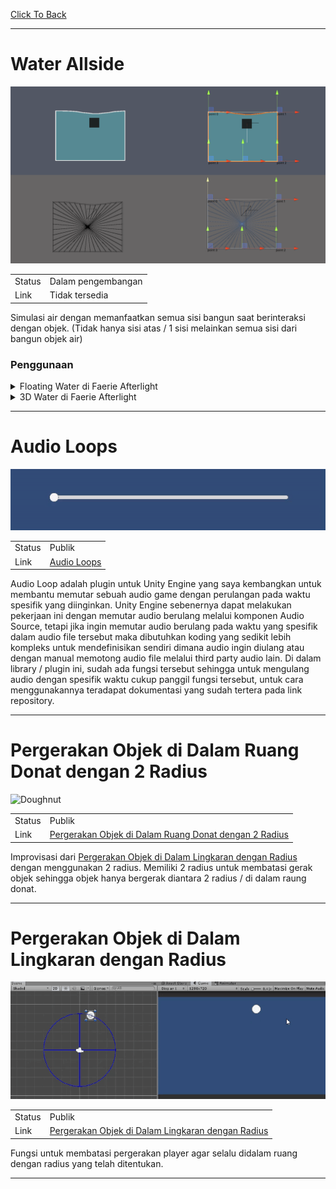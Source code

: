 [Click To Back](../)

***

# Water Allside

![WA](/images/lib/water-allside.png)

|             |                    |
| ----------- | ------------------ |
| Status      | Dalam pengembangan |
| Link        | Tidak tersedia     | 

Simulasi air dengan memanfaatkan semua sisi bangun saat berinteraksi dengan objek. (Tidak hanya sisi atas / 1 sisi melainkan semua sisi dari bangun objek air) 

### Penggunaan

<details>
<summary>Floating Water di Faerie Afterlight</summary>
 <img src="/images/lib/floating-water.gif">
</details>
<details>
<summary>3D Water di Faerie Afterlight</summary>
 <img src="/images/lib/3d-water.gif">
</details>

***

# Audio Loops

![AL](/images/lib/audio-loops.gif)

|             |        |
| ----------- | ------ |
| Status      | Publik |
| Link        | [Audio Loops](https://github.com/penguin55/AudioLoop-Unity) | 

Audio Loop adalah plugin untuk Unity Engine yang saya kembangkan untuk membantu memutar sebuah audio game dengan perulangan pada waktu spesifik yang diinginkan. Unity Engine sebenernya dapat melakukan pekerjaan ini dengan memutar audio berulang melalui komponen Audio Source, tetapi jika ingin memutar audio berulang pada waktu yang spesifik dalam audio file tersebut maka dibutuhkan koding yang sedikit lebih kompleks untuk mendefinisikan sendiri dimana audio ingin diulang atau dengan manual memotong audio file melalui third party audio lain. Di dalam library / plugin ini, sudah ada fungsi tersebut sehingga untuk mengulang audio dengan spesifik waktu cukup panggil fungsi tersebut, untuk cara menggunakannya teradapat dokumentasi yang sudah tertera pada link repository. 

***

# Pergerakan Objek di Dalam Ruang Donat dengan 2 Radius

![Doughnut](/images/lib/translate-inside-a-2d-doughnut.gif)

|             |        |
| ----------- | ------ |
| Status      | Publik |
| Link        | [Pergerakan Objek di Dalam Ruang Donat dengan 2 Radius](https://gist.github.com/penguin55/637f7b9635c07ea827faae28c2663584) | 

Improvisasi dari [Pergerakan Objek di Dalam Lingkaran dengan Radius](#pergerakan-objek-di-dalam-lingkaran-dengan-radius) dengan menggunakan 2 radius. Memiliki 2 radius untuk membatasi gerak objek sehingga objek hanya bergerak diantara 2 radius / di dalam raung donat.

***

# Pergerakan Objek di Dalam Lingkaran dengan Radius

![Cirlce](/images/lib/translate-inside-a-circle.gif)

|             |        |
| ----------- | ------ |
| Status      | Publik |
| Link        | [Pergerakan Objek di Dalam Lingkaran dengan Radius](https://gist.github.com/penguin55/50c5f6c9ff3b7ebae971727e298c5aed) | 

Fungsi untuk membatasi pergerakan player agar selalu didalam ruang dengan radius yang telah ditentukan.

***
